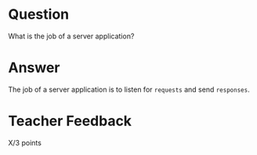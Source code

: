 <!-- @format -->

# Question

What is the job of a server application?

# Answer

The job of a server application is to listen for `requests` and send `responses`.

# Teacher Feedback

X/3 points
